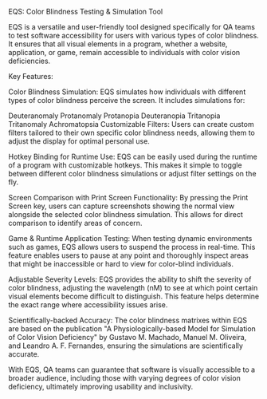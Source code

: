 EQS: Color Blindness Testing & Simulation Tool

EQS is a versatile and user-friendly tool designed specifically for QA teams to test software accessibility for users with various types of color blindness. It ensures that all visual elements in a program, whether a website, application, or game, remain accessible to individuals with color vision deficiencies.

Key Features:

Color Blindness Simulation: EQS simulates how individuals with different types of color blindness perceive the screen. It includes simulations for:

Deuteranomaly
Protanomaly
Protanopia
Deuteranopia
Tritanopia
Tritanomaly
Achromatopsia
Customizable Filters: Users can create custom filters tailored to their own specific color blindness needs, allowing them to adjust the display for optimal personal use.

Hotkey Binding for Runtime Use: EQS can be easily used during the runtime of a program with customizable hotkeys. This makes it simple to toggle between different color blindness simulations or adjust filter settings on the fly.

Screen Comparison with Print Screen Functionality: By pressing the Print Screen key, users can capture screenshots showing the normal view alongside the selected color blindness simulation. This allows for direct comparison to identify areas of concern.

Game & Runtime Application Testing: When testing dynamic environments such as games, EQS allows users to suspend the process in real-time. This feature enables users to pause at any point and thoroughly inspect areas that might be inaccessible or hard to view for color-blind individuals.

Adjustable Severity Levels: EQS provides the ability to shift the severity of color blindness, adjusting the wavelength (nM) to see at which point certain visual elements become difficult to distinguish. This feature helps determine the exact range where accessibility issues arise.

Scientifically-backed Accuracy: The color blindness matrixes within EQS are based on the publication "A Physiologically-based Model for Simulation of Color Vision Deficiency" by Gustavo M. Machado, Manuel M. Oliveira, and Leandro A. F. Fernandes, ensuring the simulations are scientifically accurate.

With EQS, QA teams can guarantee that software is visually accessible to a broader audience, including those with varying degrees of color vision deficiency, ultimately improving usability and inclusivity.

